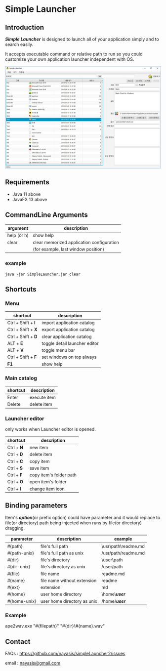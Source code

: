 # Simple Launcher

## Introduction

***Simple Launcher*** is designed to launch all of your application simply and to search easily.

It accepts executable command or relative path to run so you could customize your own application launcher independent with OS.

![screenshot](https://github.com/nayasis/SimpleLauncher/blob/master/doc/screenshot.jpg?raw=true)

## Requirements

- Java 11 above
- JavaFX 13 above

## CommandLine Arguments

| argument       | description                                         |
| -------------- | --------------------------------------------------- |
| help (or h)    | show help                                           |
| clear          | clear memorized application configuration           |
|                | (for example, last window position)                 |

### example

    java -jar SimpleLauncher.jar clear


## Shortcuts

### Menu

| shortcut             | description                   |
| --------------       | ------------------            |
| Ctrl + Shift + **I** | import application catalog    |
| Ctrl + Shift + **X** | export application catalog    |
| Ctrl + Shift + **D** | clear  application catalog    |
| ALT + **E**          | toggle detail launcher editor |
| ALT + **V**          | toggle menu bar               |
| Ctrl + Shift + **F** | set windows on top always     |
| **F1**               | show help                     |

### Main catalog

| shortcut       | description        |
| -------------- | ------------------ |
| Enter          | execute item       |
| Delete         | delete item        |

### Launcher editor

only works when Launcher editor is opened.

| shortcut       | description             |
| -------------- | ------------------      |
| Ctrl + **N**   | new item                |
| Ctrl + **D**   | delete item             |
| Ctrl + **C**   | copy item               |
| Ctrl + **S**   | save item               |
| Ctrl + **F**   | copy item's folder path |
| Ctrl + **O**   | open item's folder      |
| Ctrl + **I**   | change item icon        |


## Binding parameters

Item's ***option***(or prefix option) could have parameter and it would replace to file(or directory) path
being injected when runs by file(or directory) dragging.

| parameter      | description                 | example                |
|----------------|-----------------------------|------------------------|
| \#{path}       | file's full path            | \\usr\\path\\readme.md |
| \#{path-unix}  | file's full path as unix    | /usr/path/readme.md    |
| \#{dir}        | file's directory            | \\user\\path           |
| \#{dir-unix}   | file's directory as unix    | /user/path             |
| \#{file}       | file name                   | readme.md              |
| \#{name}       | file name without extension | readme                 |
| \#{ext}        | extension                   | md                     |
| \#{home}       | user home directory         | \\home\\***user***     |
| \#{home-unix}  | user home directory as unix | /home/***user***       |

### Example

ape2wav.exe "#{filepath}" "#{dir}\\#{name}.wav"

## Contact

FAQs  : https://github.com/nayasis/simpleLauncher2/issues

email : [nayasis@gmail.com](mailto:nayasis@gmail.com)
